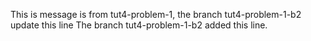This is message is from tut4-problem-1, the branch tut4-problem-1-b2 update this line
The branch tut4-problem-1-b2 added this line.

